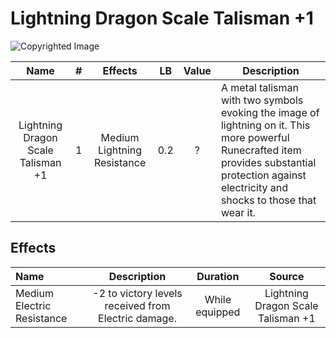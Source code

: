 # Lightning Dragon Scale Talisman +1

![Copyrighted Image](LightningDragonScaleTalisman+1.png)

|                Name                | # |           Effects           | LB | Value | Description                                                                                                                                                                                       |
| :--------------------------------: | :-: | :-------------------------: | :-: | :---: | ------------------------------------------------------------------------------------------------------------------------------------------------------------------------------------------------- |
| Lightning Dragon Scale Talisman +1 | 1 | Medium Lightning Resistance | 0.2 |   ?   | A metal talisman with two symbols evoking the image of lightning on it. This more powerful Runecrafted item provides substantial protection against electricity and shocks to those that wear it. |

## Effects

| Name                       |                        Description                        |    Duration    |               Source               |
| :------------------------- | :-------------------------------------------------: | :------------: | :--------------------------------: |
| Medium Electric Resistance | -2 to victory levels received from Electric damage. | While equipped | Lightning Dragon Scale Talisman +1 |
